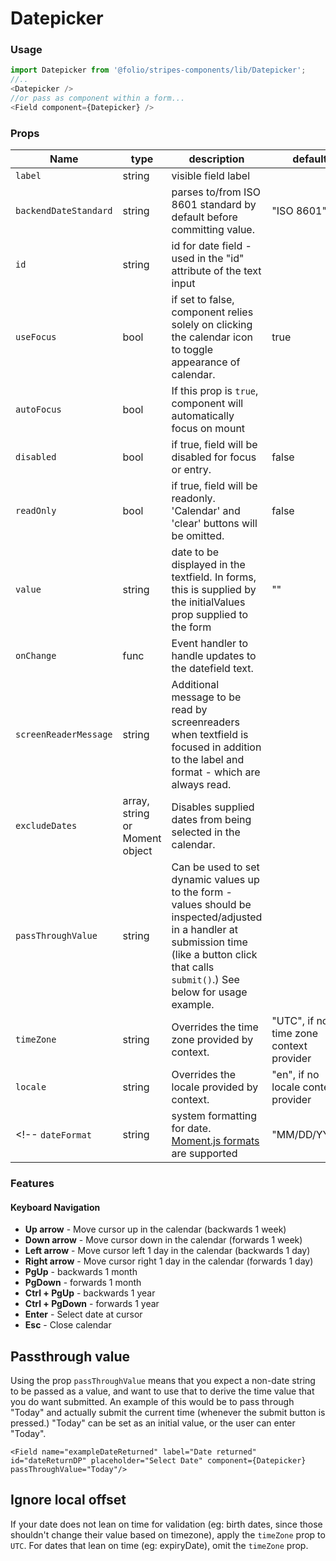 # Datepicker
### Usage

```js
import Datepicker from '@folio/stripes-components/lib/Datepicker';
//..
<Datepicker />
//or pass as component within a form...
<Field component={Datepicker} />
```

### Props
Name | type | description | default | required
--- | --- | --- | --- | ---
`label` | string | visible field label | | false
`backendDateStandard` | string | parses to/from ISO 8601 standard by default before committing value. | "ISO 8601" | false
`id` | string | id for date field - used in the "id" attribute of the text input | | false
`useFocus` | bool | if set to false, component relies solely on clicking the calendar icon to toggle appearance of calendar. | true | false
`autoFocus` | bool | If this prop is `true`, component will automatically focus on mount | |
`disabled` | bool | if true, field will be disabled for focus or entry. | false | false
`readOnly` | bool | if true, field will be readonly. 'Calendar' and 'clear' buttons will be omitted. | false | false
`value` | string | date to be displayed in the textfield. In forms, this is supplied by the initialValues prop supplied to the form | "" | false
`onChange` | func | Event handler to handle updates to the datefield text. | | false
`screenReaderMessage` | string | Additional message to be read by screenreaders when textfield is focused in addition to the label and format - which are always read. | | false
`excludeDates` | array, string or Moment object | Disables supplied dates from being selected in the calendar. | | false
`passThroughValue` | string | Can be used to set dynamic values up to the form - values should be inspected/adjusted in a handler at submission time (like a button click that calls `submit()`.) See below for usage example. |  |
`timeZone` | string | Overrides the time zone provided by context. | "UTC", if no time zone context provider | false
`locale` | string | Overrides the locale provided by context. | "en", if no locale context provider | false
<!-- `dateFormat` | string | system formatting for date. [Moment.js formats](https://momentjs.com/docs/#/displaying/format/) are supported | "MM/DD/YYYY" | false-->


### Features
#### Keyboard Navigation
* **Up arrow** - Move cursor up in the calendar (backwards 1 week)
* **Down arrow** - Move cursor down in the calendar (forwards 1 week)
* **Left arrow** - Move cursor left 1 day in the calendar (backwards 1 day)
* **Right arrow** - Move cursor right 1 day in the calendar (forwards 1 day)
* **PgUp** - backwards 1 month
* **PgDown** - forwards 1 month
* **Ctrl + PgUp** - backwards 1 year
* **Ctrl + PgDown** - forwards 1 year
* **Enter** - Select date at cursor
* **Esc** - Close calendar

## Passthrough value
Using the prop `passThroughValue` means that you expect a non-date string to be passed as a value, and want to use that to derive the time value that you do want submitted. An example of this would be to pass through "Today" and actually submit the current time (whenever the submit button is pressed.) "Today" can be set as an initial value, or the user can enter "Today".
```
<Field name="exampleDateReturned" label="Date returned" id="dateReturnDP" placeholder="Select Date" component={Datepicker} passThroughValue="Today"/>
```

## Ignore local offset
If your date does not lean on time for validation (eg: birth dates, since those shouldn't change their value based on timezone), apply the `timeZone` prop to `UTC`. For dates that lean on time (eg: expiryDate), omit the `timeZone` prop.
